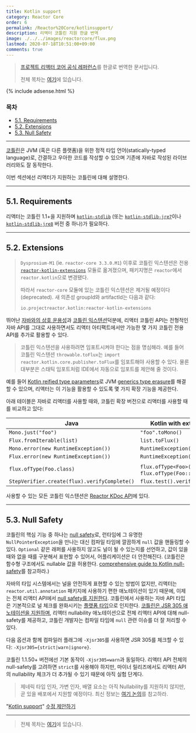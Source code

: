 ```yaml
---
title: Kotlin support
category: Reactor Core
order: 6
permalink: /Reactor%20Core/kotlinsupport/
description: 리액터 코틀린 지원 한글 번역
image: ./../../images/reactorcore/flux.png
lastmod: 2020-07-18T10:51:00+09:00
comments: true
---
```


> [프로젝트 리액터 코어 공식 레퍼런스](https://projectreactor.io/docs/core/release/reference/#kotlin)를 한글로 번역한 문서입니다.
>
> 전체 목차는 [여기](../contents/)에 있습니다.

{% include adsense.html %}

### 목차

- [5.1. Requirements](#51-requirements)
- [5.2. Extensions](#52-extensions)
- [5.3. Null Safety](#53-null-safety)

---

[코틀린](https://kotlinlang.org/)은 JVM (혹은 다른 플랫폼)을 위한 정적 타입 언어(statically-typed language)로, 간결하고 우아한 코드를 작성할 수 있으며 기존에 자바로 작성된 라이브러리와도 잘 동작한다.

이번 섹션에선 리액터가 지원하는 코틀린에 대해 설명한다.

---

## 5.1. Requirements

리액터는 코틀린 1.1+을 지원하며 [`kotlin-stdlib`](https://bintray.com/bintray/jcenter/org.jetbrains.kotlin%3Akotlin-stdlib) (또는 [`kotlin-stdlib-jre7`](https://bintray.com/bintray/jcenter/org.jetbrains.kotlin%3Akotlin-stdlib-jre7)이나 [`kotlin-stdlib-jre8`](https://bintray.com/bintray/jcenter/org.jetbrains.kotlin%3Akotlin-stdlib-jre8) 버전 중 하나)가 필요하다.

---

## 5.2. Extensions

> `Dysprosium-M1` (ie. `reactor-core 3.3.0.M1`) 이후로 코틀린 익스텐션은 전용 [`reactor-kotlin-extensions`](https://github.com/reactor/reactor-kotlin-extensions) 모듈로 옮겨졌으며, 패키지명은 `reactor`에서 `reactor.kotlin`으로 변경됐다.
>
> 따라서 `reactor-core` 모듈에 있는 코틀린 익스텐션은 제거될 예정이다(deprecated). 새 의존성 groupId와 artifactId는 다음과 같다:
>
> ```groovy
> io.projectreactor.kotlin:reactor-kotlin-extensions
> ```


뛰어난 [자바와의 상호 운용성](https://kotlinlang.org/docs/reference/java-interop.html)과 [코틀린 익스텐션](https://kotlinlang.org/docs/reference/extensions.html)덕분에, 리액터 코틀린 API는 전형적인 자바 API를 그대로 사용하면서도 리액터 아티팩트에서만 가능한 몇 가지 코틀린 전용 API를 추가로 활용할 수 있다.

> 코틀린 익스텐션을 사용하려면 임포트시켜야 한다는 점을 명심해라. 예를 들어 코틀린 익스텐션 `throwable.toFlux`는 `import reactor.kotlin.core.publisher.toFlux`를 임포트해야 사용할 수 있다. 물론 대부분은 스태틱 임포트처럼 IDE에서 자동으로 임포트를 제안해 줄 것이다.

예를 들어 [Kotlin reified type parameters](https://kotlinlang.org/docs/reference/inline-functions.html#reified-type-parameters)로 JVM [generics type erasure](https://docs.oracle.com/javase/tutorial/java/generics/erasure.html)를 해결할 수 있으며, 리액터는 이 기능을 활용할 수 있도록 몇 가지 확장 기능을 제공한다.

아래 테이블은 자바로 리액터를 사용할 때와, 코틀린 확장 버전으로 리액터를 사용할 때를 비교하고 있다:

| **Java**                                     | **Kotlin with extensions**                          |
| -------------------------------------------- | --------------------------------------------------- |
| `Mono.just("foo")`                           | `"foo".toMono()`                                    |
| `Flux.fromIterable(list)`                    | `list.toFlux()`                                     |
| `Mono.error(new RuntimeException())`         | `RuntimeException().toMono()`                       |
| `Flux.error(new RuntimeException())`         | `RuntimeException().toFlux()`                       |
| `flux.ofType(Foo.class)`                     | `flux.ofType<Foo>()` 또는 `flux.ofType(Foo::class)` |
| `StepVerifier.create(flux).verifyComplete()` | `flux.test().verifyComplete()`                      |

사용할 수 있는 모든 코틀린 익스텐션은 [Reactor KDoc API](https://projectreactor.io/docs/kotlin/release/kdoc-api/)에 있다.

---

## 5.3. Null Safety

코틀린의 핵심 기능 중 하나는 [null safety](https://kotlinlang.org/docs/reference/null-safety.html)로, 런타임에 그 유명한 `NullPointerException`을 만나는 대신 컴파일 타임에 깔끔하게 `null` 값을 핸들링할 수 있다. `Optional` 같은 래퍼를 사용하지 않고도 널이 될 수 있는지를 선언하고, 값이 있을 때와 없을 때를 구분해서 표현할 수 있어서, 어플리케이션은 더 안전해진다. (코틀린은 함수형 구조에서도 nullable 값을 허용한다. [comprehensive guide to Kotlin null-safety](https://www.baeldung.com/kotlin-null-safety)를 참고하라.)

자바의 타입 시스템에서는 널을 안전하게 표현할 수 있는 방법이 없지만, 리액터는 `reactor.util.annotation`  패키지에 사용하기 편한 애노테이션이 있기 때문에, 이제는 전체 리액터 API에서 [null safety를 지원한다](../advancedfeaturesandconcepts#910-null-safety). 코틀린에서 사용하는 자바 API 타입은 기본적으로 널 체크를 완화시키는 [플랫폼 타입](https://kotlinlang.org/docs/reference/java-interop.html#null-safety-and-platform-types)으로 인지한다. [코틀린은 JSR 305 애노테이션을 지원하며](https://github.com/Kotlin/KEEP/blob/jsr-305/proposals/jsr-305-custom-nullability-qualifiers.md), 리액터 nullability 애노테이션으로 전체 리액터 API에 대해 null-safety를 제공하고,  코틀린 개발자는 컴파일 타임에 `null` 관련 이슈를 더 잘 처리할 수 있다.

다음 옵션과 함께 컴파일러 플래그에 `-Xjsr305`를 사용하면 JSR 305를 체크할 수 있다: `-Xjsr305={strict|warn|ignore}`.

코틀린 1.1.50+ 버전에선 기본 동작이 `-Xjsr305=warn`과 동일하다. 리액터 API 전체의 null-safety를 고려하면  `strict`를 사용해야 하지만, 마이너 릴리즈에서도 리액터 API의 nullability 체크가 더 추가될 수 있기 때문에 아직 실험 단계다.

> 제네릭 타입 인자, 가변 인자, 배열 요소는 아직 Nullability를 지원하지 않지만, 곧 있을 배포에서 지원할 예정이다. 최신 정보는 [여기 논의](https://github.com/Kotlin/KEEP/issues/79)를 참고하라.

"[Kotlin support](https://projectreactor.io/docs/core/release/reference/#kotlin)" [수정 제안하기](https://github.com/reactor/reactor-core/edit/master/docs/asciidoc/kotlin.adoc)

---

> 전체 목차는 [여기](../contents/)에 있습니다.